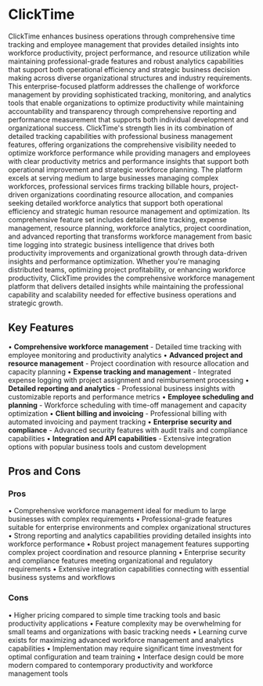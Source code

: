 # ClickTime

ClickTime enhances business operations through comprehensive time tracking and employee management that provides detailed insights into workforce productivity, project performance, and resource utilization while maintaining professional-grade features and robust analytics capabilities that support both operational efficiency and strategic business decision making across diverse organizational structures and industry requirements. This enterprise-focused platform addresses the challenge of workforce management by providing sophisticated tracking, monitoring, and analytics tools that enable organizations to optimize productivity while maintaining accountability and transparency through comprehensive reporting and performance measurement that supports both individual development and organizational success. ClickTime's strength lies in its combination of detailed tracking capabilities with professional business management features, offering organizations the comprehensive visibility needed to optimize workforce performance while providing managers and employees with clear productivity metrics and performance insights that support both operational improvement and strategic workforce planning. The platform excels at serving medium to large businesses managing complex workforces, professional services firms tracking billable hours, project-driven organizations coordinating resource allocation, and companies seeking detailed workforce analytics that support both operational efficiency and strategic human resource management and optimization. Its comprehensive feature set includes detailed time tracking, expense management, resource planning, workforce analytics, project coordination, and advanced reporting that transforms workforce management from basic time logging into strategic business intelligence that drives both productivity improvements and organizational growth through data-driven insights and performance optimization. Whether you're managing distributed teams, optimizing project profitability, or enhancing workforce productivity, ClickTime provides the comprehensive workforce management platform that delivers detailed insights while maintaining the professional capability and scalability needed for effective business operations and strategic growth.

## Key Features

• **Comprehensive workforce management** - Detailed time tracking with employee monitoring and productivity analytics
• **Advanced project and resource management** - Project coordination with resource allocation and capacity planning
• **Expense tracking and management** - Integrated expense logging with project assignment and reimbursement processing
• **Detailed reporting and analytics** - Professional business insights with customizable reports and performance metrics
• **Employee scheduling and planning** - Workforce scheduling with time-off management and capacity optimization
• **Client billing and invoicing** - Professional billing with automated invoicing and payment tracking
• **Enterprise security and compliance** - Advanced security features with audit trails and compliance capabilities
• **Integration and API capabilities** - Extensive integration options with popular business tools and custom development

## Pros and Cons

### Pros
• Comprehensive workforce management ideal for medium to large businesses with complex requirements
• Professional-grade features suitable for enterprise environments and complex organizational structures
• Strong reporting and analytics capabilities providing detailed insights into workforce performance
• Robust project management features supporting complex project coordination and resource planning
• Enterprise security and compliance features meeting organizational and regulatory requirements
• Extensive integration capabilities connecting with essential business systems and workflows

### Cons
• Higher pricing compared to simple time tracking tools and basic productivity applications
• Feature complexity may be overwhelming for small teams and organizations with basic tracking needs
• Learning curve exists for maximizing advanced workforce management and analytics capabilities
• Implementation may require significant time investment for optimal configuration and team training
• Interface design could be more modern compared to contemporary productivity and workforce management tools